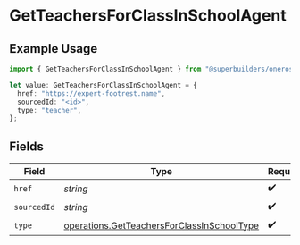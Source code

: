 # GetTeachersForClassInSchoolAgent

## Example Usage

```typescript
import { GetTeachersForClassInSchoolAgent } from "@superbuilders/oneroster/models/operations";

let value: GetTeachersForClassInSchoolAgent = {
  href: "https://expert-footrest.name",
  sourcedId: "<id>",
  type: "teacher",
};
```

## Fields

| Field                                                                                                    | Type                                                                                                     | Required                                                                                                 | Description                                                                                              |
| -------------------------------------------------------------------------------------------------------- | -------------------------------------------------------------------------------------------------------- | -------------------------------------------------------------------------------------------------------- | -------------------------------------------------------------------------------------------------------- |
| `href`                                                                                                   | *string*                                                                                                 | :heavy_check_mark:                                                                                       | N/A                                                                                                      |
| `sourcedId`                                                                                              | *string*                                                                                                 | :heavy_check_mark:                                                                                       | N/A                                                                                                      |
| `type`                                                                                                   | [operations.GetTeachersForClassInSchoolType](../../models/operations/getteachersforclassinschooltype.md) | :heavy_check_mark:                                                                                       | N/A                                                                                                      |